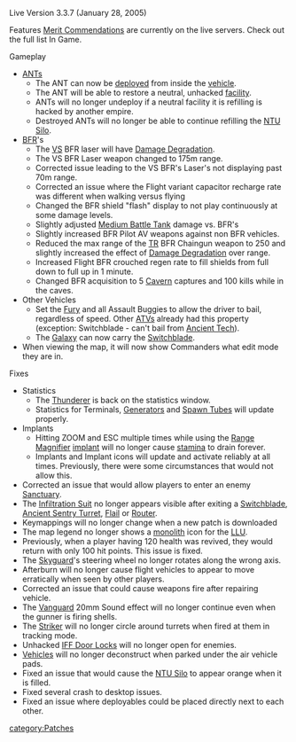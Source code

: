 Live Version 3.3.7 (January 28, 2005)

Features [Merit Commendations](../Merit_Commendations.md) are
currently on the live servers. Check out the full list In Game.

Gameplay

- [ANTs](../ANT.md)
  - The ANT can now be [deployed](Deploy.md) from inside the
    [vehicle](Vehicle.md).
  - The ANT will be able to restore a neutral, unhacked
    [facility](Facility.md).
  - ANTs will no longer undeploy if a neutral facility it is
    refilling is hacked by another empire.
  - Destroyed ANTs will no longer be able to continue refilling the
    [NTU Silo](../NTU_Silo.md).
- [BFR](../BFR.md)'s
  - The [VS](../VS.md) BFR laser will have [Damage
    Degradation](../Damage_Degradation.md).
  - The VS BFR Laser weapon changed to 175m range.
  - Corrected issue leading to the VS BFR's Laser's not displaying
    past 70m range.
  - Corrected an issue where the Flight variant capacitor recharge
    rate was different when walking versus flying
  - Changed the BFR shield "flash" display to not play continuously
    at some damage levels.
  - Slightly adjusted [Medium Battle
    Tank](../Medium_Battle_Tank.md) damage vs. BFR's
  - Slightly increased BFR Pilot AV weapons against non BFR
    vehicles.
  - Reduced the max range of the [TR](../TR.md) BFR Chaingun
    weapon to 250 and slightly increased the effect of [Damage
    Degradation](../Damage_Degradation.md) over range.
  - Increased Flight BFR crouched regen rate to fill shields from
    full down to full up in 1 minute.
  - Changed BFR acquisition to 5 [Cavern](../Cavern.md)
    captures and 100 kills while in the caves.
- Other Vehicles
  - Set the [Fury](../Fury.md) and all Assault Buggies to allow
    the driver to bail, regardless of speed. Other
    [ATVs](../ATV.md) already had this property (exception:
    Switchblade - can't bail from [Ancient
    Tech](../Ancient_Tech.md)).
  - The [Galaxy](../Galaxy.md) can now carry the
    [Switchblade](../Switchblade.md).
- When viewing the map, it will now show Commanders what edit mode
  they are in.

Fixes

- Statistics
  - The [Thunderer](../Thunderer.md) is back on the statistics
    window.
  - Statistics for Terminals, [Generators](../Generator.md) and
    [Spawn Tubes](../Spawn_Tube.md) will update properly.
- Implants
  - Hitting ZOOM and ESC multiple times while using the [Range
    Magnifier](../Range_Magnifier.md)
    [implant](Implants.md) will no longer cause
    [stamina](Stamina.md) to drain forever.
  - Implants and Implant icons will update and activate reliably at
    all times. Previously, there were some circumstances that would
    not allow this.
- Corrected an issue that would allow players to enter an enemy
  [Sanctuary](../Sanctuary.md).
- The [Infiltration Suit](../Infiltration_Suit.md) no longer
  appears visible after exiting a
  [Switchblade](../Switchblade.md), [Ancient Sentry
  Turret](../Ancient_Sentry_Turret.md), [Flail](../Flail.md)
  or [Router](../Router.md).
- Keymappings will no longer change when a new patch is downloaded
- The map legend no longer shows a [monolith](Monolith.md)
  icon for the [LLU](../LLU.md).
- Previously, when a player having 120 health was revived, they would
  return with only 100 hit points. This issue is fixed.
- The [Skyguard](../Skyguard.md)'s steering wheel no longer
  rotates along the wrong axis.
- Afterburn will no longer cause flight vehicles to appear to move
  erratically when seen by other players.
- Corrected an issue that could cause weapons fire after repairing
  vehicle.
- The [Vanguard](../Vanguard.md) 20mm Sound effect will no longer
  continue even when the gunner is firing shells.
- The [Striker](../Striker.md) will no longer circle around
  turrets when fired at them in tracking mode.
- Unhacked [IFF Door Locks](../IFF.md) will no longer open for
  enemies.
- [Vehicles](../Vehicle.md) will no longer deconstruct when
  parked under the air vehicle pads.
- Fixed an issue that would cause the [NTU Silo](../NTU_Silo.md)
  to appear orange when it is filled.
- Fixed several crash to desktop issues.
- Fixed an issue where deployables could be placed directly next to
  each other.

[category:Patches](category:Patches.md)
